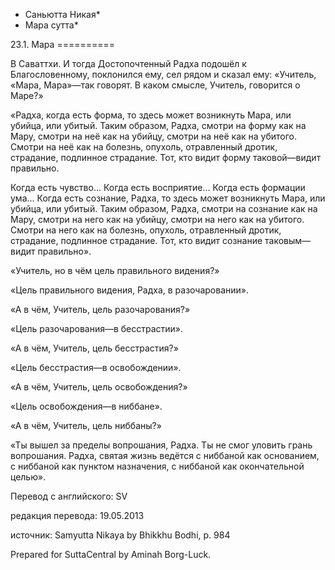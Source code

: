 * Саньютта Никая*
* Мара сутта*

23\.1\. Мара
\=\=\=\=\=\=\=\=\=\=

В Саваттхи\. И тогда Достопочтенный Радха подошёл к Благословенному, поклонился ему, сел рядом и сказал ему: «Учитель, «Мара, Мара»—так говорят\. В каком смысле, Учитель, говорится о Маре?»

«Радха, когда есть форма, то здесь может возникнуть Мара, или убийца, или убитый\. Таким образом, Радха, смотри на форму как на Мару, смотри на неё как на убийцу, смотри на неё как на убитого\. Смотри на неё как на болезнь, опухоль, отравленный дротик, страдание, подлинное страдание\. Тот, кто видит форму таковой—видит правильно\.

Когда есть чувство… Когда есть восприятие… Когда есть формации ума… Когда есть сознание, Радха, то здесь может возникнуть Мара, или убийца, или убитый\. Таким образом, Радха, смотри на сознание как на Мару, смотри на него как на убийцу, смотри на него как на убитого\. Смотри на него как на болезнь, опухоль, отравленный дротик, страдание, подлинное страдание\. Тот, кто видит сознание таковым—видит правильно»\.

«Учитель, но в чём цель правильного видения?»

«Цель правильного видения, Радха, в разочаровании»\.

«А в чём, Учитель, цель разочарования?»

«Цель разочарования—в бесстрастии»\.

«А в чём, Учитель, цель бесстрастия?»

«Цель бесстрастия—в освобождении»\.

«А в чём, Учитель, цель освобождения?»

«Цель освобождения—в ниббане»\.

«А в чём, Учитель, цель ниббаны?»

«Ты вышел за пределы вопрошания, Радха\. Ты не смог уловить грань вопрошания\. Радха, святая жизнь ведётся с ниббаной как основанием, с ниббаной как пунктом назначения, с ниббаной как окончательной целью»\.

Перевод с английского: SV

редакция перевода: 19\.05\.2013

источник: Samyutta Nikaya by Bhikkhu Bodhi, p\. 984

Prepared for SuttaCentral by Aminah Borg\-Luck\.